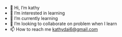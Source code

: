 - 👋 Hi, I’m kathy
- 👀 I’m interested in learning
- 🌱 I’m currently learning 
- 💞️ I’m looking to collaborate on problem when I learn
- 📫 How to reach me kathydai6@gmail.com

<!---
kathydai6/kathydai6 is a ✨ special ✨ repository because its `README.md` (this file) appears on your GitHub profile.
You can click the Preview link to take a look at your changes.
--->
